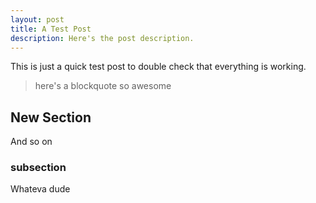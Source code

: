 ```yaml
---
layout: post
title: A Test Post
description: Here's the post description.
---
```


This is just a quick test post to double check that everything is working.

>	here's a blockquote
>	so awesome


New Section
-----------

And so on


###	subsection

Whateva dude